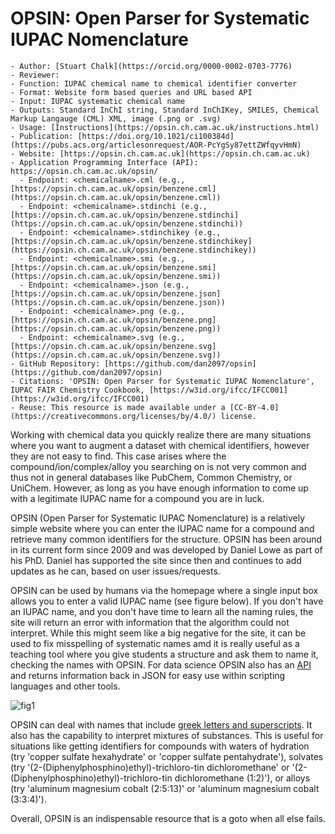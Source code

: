 # OPSIN: Open Parser for Systematic IUPAC Nomenclature

```{dropdown} About this tool
- Author: [Stuart Chalk](https://orcid.org/0000-0002-0703-7776)
- Reviewer: 
- Function: IUPAC chemical name to chemical identifier converter
- Format: Website form based queries and URL based API
- Input: IUPAC systematic chemical name
- Outputs: Standard InChI string, Standard InChIKey, SMILES, Chemical Markup Langauge (CML) XML, image (.png or .svg)
- Usage: [Instructions](https://opsin.ch.cam.ac.uk/instructions.html)
- Publication: [https://doi.org/10.1021/ci100384d](https://pubs.acs.org/articlesonrequest/AOR-PcYgSy87ettZWfqyvHmN)
- Website: [https://opsin.ch.cam.ac.uk](https://opsin.ch.cam.ac.uk)
- Application Programming Interface (API): https://opsin.ch.cam.ac.uk/opsin/
  - Endpoint: <chemicalname>.cml (e.g., [https://opsin.ch.cam.ac.uk/opsin/benzene.cml](https://opsin.ch.cam.ac.uk/opsin/benzene.cml))
  - Endpoint: <chemicalname>.stdinchi (e.g., [https://opsin.ch.cam.ac.uk/opsin/benzene.stdinchi](https://opsin.ch.cam.ac.uk/opsin/benzene.stdinchi))
  - Endpoint: <chemicalname>.stdinchikey (e.g., [https://opsin.ch.cam.ac.uk/opsin/benzene.stdinchikey](https://opsin.ch.cam.ac.uk/opsin/benzene.stdinchikey))
  - Endpoint: <chemicalname>.smi (e.g., [https://opsin.ch.cam.ac.uk/opsin/benzene.smi](https://opsin.ch.cam.ac.uk/opsin/benzene.smi))
  - Endpoint: <chemicalname>.json (e.g., [https://opsin.ch.cam.ac.uk/opsin/benzene.json](https://opsin.ch.cam.ac.uk/opsin/benzene.json))
  - Endpoint: <chemicalname>.png (e.g., [https://opsin.ch.cam.ac.uk/opsin/benzene.png](https://opsin.ch.cam.ac.uk/opsin/benzene.png))
  - Endpoint: <chemicalname>.svg (e.g., [https://opsin.ch.cam.ac.uk/opsin/benzene.svg](https://opsin.ch.cam.ac.uk/opsin/benzene.svg))
- GitHub Repository: [https://github.com/dan2097/opsin](https://github.com/dan2097/opsin)
- Citations: 'OPSIN: Open Parser for Systematic IUPAC Nomenclature', IUPAC FAIR Chemistry Cookbook, [https://w3id.org/ifcc/IFCC001](https://w3id.org/ifcc/IFCC001)
- Reuse: This resource is made available under a [CC-BY-4.0](https://creativecommons.org/licenses/by/4.0/) license.
```

Working with chemical data you quickly realize there are many situations where you want to augment a dataset with 
chemical identifiers, however they are not easy to find.  This case arises where the compound/ion/complex/alloy you
searching on is not very common and thus not in general databases like PubChem, Common Chemistry, or UniChem.  However,
as long as you have enough information to come up with a legitimate IUPAC name for a compound you are in luck.

OPSIN (Open Parser for Systematic IUPAC Nomenclature) is a relatively simple website where you can enter the IUPAC name
for a compound and retrieve many common identifiers for the structure.  OPSIN has been around in its current form since 
2009 and was developed by Daniel Lowe as part of his PhD.  Daniel has supported the site since then and continues to
add updates as he can, based on user issues/requests.

OPSIN can be used by humans via the homepage where a single input box allows you to enter a valid IUPAC name (see figure below).  If you
don't have an IUPAC name, and you don't have time to learn all the naming rules, the site will return an error with 
information that the algorithm could not interpret.  While this might seem like a big negative for the site, it can
be used to fix misspelling of systematic names amd it is really useful as a teaching tool where you give students a
structure and ask them to name it, checking the names with OPSIN.  For data science OPSIN also has an [API](https://opsin.ch.cam.ac.uk/instructions.html) and returns
information back in JSON for easy use within scripting languages and other tools.

![fig1](../images/opsin_api_fig1.jpg)

OPSIN can deal with names that include [greek letters and superscripts](https://opsin.ch.cam.ac.uk/instructions.html). 
It also has the capability to interpret mixtures of substances. This is useful for situations like getting identifiers for
compounds with waters of hydration (try 'copper sulfate hexahydrate' or 'copper sulfate pentahydrate'), solvates 
(try '(2-(Diphenylphosphino)ethyl)-trichloro-tin dichloromethane' or '(2-(Diphenylphosphino)ethyl)-trichloro-tin 
dichloromethane (1:2)'), or alloys (try 'aluminum magnesium cobalt (2:5:13)' or 'aluminum magnesium cobalt (3:3:4)').

Overall, OPSIN is an indispensable resource that is a goto when all else fails.